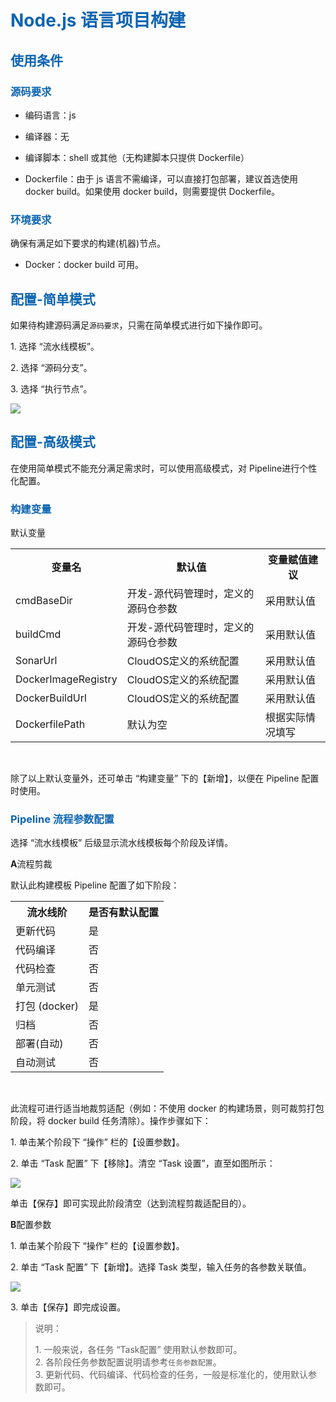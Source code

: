 <h1><font color=#0d65b1>Node.js 语言项目构建</font></h1> 

<h2><font color=#0d65b1>使用条件</font></h2> 

<h3><font color=#0d65b1>源码要求</font></h3> 
<ul>
<li><p>编码语言：js</p></li>
<li><p>编译器：无</p></li>
<li><p>编译脚本：shell 或其他（无构建脚本只提供 Dockerfile）</p></li>
<li><p>Dockerfile：由于 js 语言不需编译，可以直接打包部署，建议首选使用 docker build。如果使用 docker build，则需要提供 Dockerfile。
</p></li>
</ul>

<h3><font color=#0d65b1>环境要求</font></h3> 
<p>确保有满足如下要求的构建(机器)节点。
</p>
<ul>
<li><p>Docker：docker build 可用。</p></li>
</ul>

<h2><font color=#0d65b1>配置-简单模式</font></h2> 
<p>如果待构建源码满足<code>源码要求</code>，只需在简单模式进行如下操作即可。</p>
<p>1. 选择 “流水线模板”。</p>
<p>2. 选择 “源码分支”。</p>
<p>3. 选择 “执行节点”。</p>
<img src="http://upload.ouliu.net/i/20171127180913a8wcp.png"  class="mark-l"/>

<h2><font color=#0d65b1>配置-高级模式</font></h2> 
<p>在使用简单模式不能充分满足需求时，可以使用高级模式，对 Pipeline进行个性化配置。</p>

<h3><font color=#0d65b1>构建变量</font></h3> 
<p>默认变量</p>
<table >
	<tr>
		<th>变量名</th>
		<th>默认值</th>
		<th>变量赋值建议</th>
	</tr>
	<tr>
		<td>cmdBaseDir</td>
		<td>开发-源代码管理时，定义的源码仓参数</td>
		<td>采用默认值</td>
	</tr>
	<tr>
		<td>buildCmd</td>
		<td>开发-源代码管理时，定义的源码仓参数</td>
		<td>采用默认值</td>
	</tr>	
	<tr>
		<td>SonarUrl</td>
		<td>CloudOS定义的系统配置</td>
		<td>采用默认值</td>
	</tr>
	<tr>
		<td>DockerImageRegistry</td>
		<td>CloudOS定义的系统配置</td>
		<td>采用默认值</td>
	</tr>
	<tr>
		<td>DockerBuildUrl</td>
		<td>CloudOS定义的系统配置</td>
		<td>采用默认值</td>
	</tr>
	<tr>
		<td>DockerfilePath</td>
		<td>默认为空</td>
		<td>根据实际情况填写</td>
	</tr>
</table>
<br>

<p>除了以上默认变量外，还可单击 “构建变量” 下的【新增】，以便在 Pipeline 配置时使用。</p>

<h3><font color=#0d65b1>Pipeline 流程参数配置</font></h3> 
<p>选择 “流水线模板” 后级显示流水线模板每个阶段及详情。</p>
<p><b>A</b>流程剪裁</p>
<p>默认此构建模板 Pipeline 配置了如下阶段：</p>
<table >
	<tr>
		<th>流水线阶</th>
		<th>是否有默认配置</th>
	</tr>
	<tr>
		<td>更新代码</td>
		<td>是</td>
	</tr>
	<tr>
		<td>代码编译</td>
		<td>否</td>
	</tr>
	<tr>
		<td>代码检查</td>
		<td>否</td>
	</tr>
	<tr>
		<td>单元测试</td>
		<td>否</td>
	</tr>	
	<tr>
		<td>打包 (docker)</td>
		<td>是</td>
	</tr>
	<tr>
		<td>归档</td>
		<td>否</td>
	</tr>
	<tr>
		<td>部署(自动)</td>
		<td>否</td>
	</tr>
	<tr>
		<td>自动测试</td>
		<td>否</td>
	</tr>
</table>
<br>
<p>此流程可进行适当地裁剪适配（例如：不使用 docker 的构建场景，则可裁剪打包阶段，将 docker build 任务清除）。操作步骤如下：</p>
<p>1. 单击某个阶段下 “操作” 栏的【设置参数】。</p>
<p>2. 单击 “Task 配置” 下【移除】。清空 “Task 设置”，直至如图所示：</p>
<img src="http://upload.ouliu.net/i/2017112717532371j6k.png"/>
<p>单击【保存】即可实现此阶段清空（达到流程剪裁适配目的）。</p>

<p><b>B</b>配置参数</p>
<p>1. 单击某个阶段下 “操作” 栏的【设置参数】。</p>
<p>2. 单击 “Task 配置” 下【新增】。选择 Task 类型，输入任务的各参数关联值。</p>
<img src="http://upload.ouliu.net/i/20171127174111n29zw.png"/>
<p>3. 单击【保存】即完成设置。</p>
<blockquote><p>说明：</p>1. 一般来说，各任务 “Task配置” 使用默认参数即可。<br>2. 各阶段任务参数配置说明请参考<code>任务参数配置</code>。<br>3. 更新代码、代码编译、代码检查的任务，一般是标准化的，使用默认参数即可。</blockquote>


